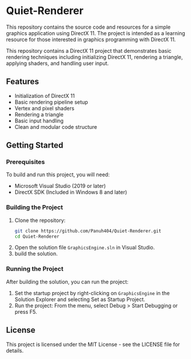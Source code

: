 # Quiet-Renderer

This repository contains the source code and resources for a simple graphics application using DirectX 11. The project is intended as a learning resource for those interested in graphics programming with DirectX 11.

This repository contains a DirectX 11 project that demonstrates basic rendering techniques including initializing DirectX 11, rendering a triangle, applying shaders, and handling user input.

## Features

- Initialization of DirectX 11
- Basic rendering pipeline setup
- Vertex and pixel shaders
- Rendering a triangle
- Basic input handling
- Clean and modular code structure

## Getting Started

### Prerequisites

To build and run this project, you will need:

- Microsoft Visual Studio (2019 or later)
- DirectX SDK (Included in Windows 8 and later)

### Building the Project

1. Clone the repository:
   ```bash
   git clone https://github.com/Panuh404/Quiet-Renderer.git
   cd Quiet-Renderer
2. Open the solution file `GraphicsEngine.sln` in Visual Studio.
3. build the solution.

### Running the Project

After building the solution, you can run the project:
1. Set the startup project by right-clicking on `GraphicsEngine` in the Solution Explorer and selecting Set as Startup Project.
2. Run the project:
    From the menu, select Debug > Start Debugging or press F5.


## License
This project is licensed under the MIT License - see the LICENSE file for details.
